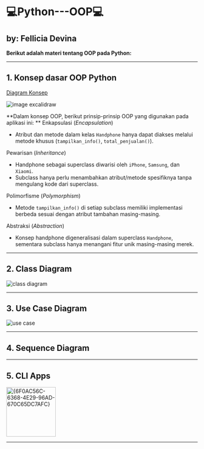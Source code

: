 # 💻Python---OOP💻
## by: Fellicia Devina
**Berikut adalah materi tentang OOP pada Python:**

---

## 1. Konsep dasar OOP Python
[Diagram Konsep](https://excalidraw.com/#json=w6A36x2xQb6Bk_yD8fVpT,ct1yy5XzDHssWsyY1YI3Ww)

![image excalidraw](https://github.com/user-attachments/assets/c7cd30b3-1da8-44fe-aef2-c534a993314d)

**Dalam konsep OOP, berikut prinsip-prinsip OOP yang digunakan pada aplikasi ini: **
Enkapsulasi (*Encapsulation*)
- Atribut dan metode dalam kelas `Handphone` hanya dapat diakses melalui metode khusus (`tampilkan_info()`, `total_penjualan()`).

Pewarisan (*Inheritance*)
- Handphone sebagai superclass diwarisi oleh `iPhone`, `Samsung`, dan `Xiaomi`.
- Subclass hanya perlu menambahkan atribut/metode spesifiknya tanpa mengulang kode dari superclass.

Polimorfisme (*Polymorphism*)
- Metode `tampilkan_info()` di setiap subclass memiliki implementasi berbeda sesuai dengan atribut tambahan masing-masing.

Abstraksi (*Abstraction*)
- Konsep handphone digeneralisasi dalam superclass `Handphone`, sementara subclass hanya menangani fitur unik masing-masing merek.

---

## 2. Class Diagram
![class diagram](https://github.com/user-attachments/assets/356752a5-2ac2-43bb-b49a-56cbdf641cc6)

---

## 3. Use Case Diagram
![use case](https://github.com/user-attachments/assets/4b4efc06-60a4-4a4a-8573-23f2dfae0e86)

---

## 4. Sequence Diagram

---

## 5. CLI Apps
<img width="130" alt="{6F0AC56C-6368-4E29-96AD-670C65DC7AFC}" src="https://github.com/user-attachments/assets/931b9eec-1fac-45b1-a903-96d4f3c800e5" />

---
